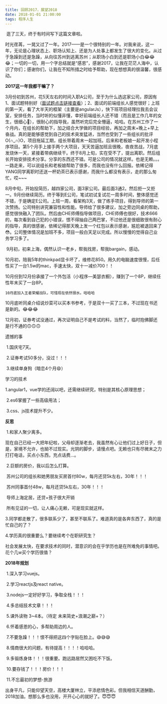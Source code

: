 ```yaml
---
title: 回顾2017，展望2018
date: 2018-01-01 21:00:00
tags: 程序人生
---
```


​    逛了三天，终于有时间写下这篇文章啦。

​    时光荏苒，一晃又过了一年。2017——是一个很特别的一年。对我来说，这一年，无论是心理状态上、职场认知上、还是为人处事上都发生了很大的变化。从过于急躁到还是急躁，从向往苏州到逃离苏州；从职场小白到还是职场小白😂😂😂；一切的一切，用一个字总结就是“感恩”，感谢2017，让我在茫茫人海中，认识了你们；感谢你们，让我在不知所措之时给予帮助，现在想想真的很温馨，很感动。<!-- more -->

**2017这一年我都干嘛了？**

​        3月份初到苏州，花5天左右的时间入职A公司，至于为什么选这家公司，原因有1、面试题特别好（[面试题点击链接查看](https://mp.weixin.qq.com/s?__biz=MzA4NTg1ODY4NA==&mid=2247483659&idx=1&sn=7729ef03d6ef68747963760621f0fdab&chksm=9fd0c118a8a7480e4d7431a3c733a2bc36c88da83c5857b463f54c3f093ee5eb9a9e442c18ae#rd)）；2、面试的前端组长人感觉很好；上班的第一天，看了大半天的框架（主要是angularJs），快下班项目经理拉我去会议室，安排任务，当时听的似懂非懂，幸好前端组长人还不错（而且是工作几年的女生，很细心🤣），很耐心的指导我，虽然听完后完全懵逼，哈哈。在苏州工作了一个月内，在组长的帮助下，加之结合大学做的项目经验，再加之周末+晚上+早上奋战。真的是能够感觉到自己的技术突发猛进，当然也受到了一些组长的批评O(∩_∩)O，项目拖延工期，组长带着周末一起加班。后来和老板娘一起开发小程序项目。第5个月手上接手两个大项目，天天苦逼加班且很晚，夜夜苦战，7月底发烧休一天，紧接着带病继续干。终于8月上旬，实在受不了，提出离职。然后组长开始安排技术分享。分享的东西还不错。可是公司的情况就这样。也是无赖。。。一路走来，可以说组长和老板娘帮助了很多，而我也没有什么回报。依稀记得YANG同学离职时还送一杯奶茶已表示感谢，而我什么都没有表示，走的那么匆忙，哎~~~

​        8月中旬，开始投简历，越四家公司，面3家公司。最后面3通2。然后拒一又拒一。9月份继续简历。终于等到E公司，笔试初试复试花一周多时间，整体感觉还不错，于是确定E公司。上班一周，看架构3天，做了练手项目，得到导师的第一次赞扬。公司特别讲究兼容性和性能。导师给了很多建议，加之旁边同桌的帮助，感觉很快融入了团队。然后由CHE师傅指导做项目，CHE师傅也很好，技术666的，每次看到自己犯的小错误，恨不得抽自己两巴掌，不过他还是很细致很有耐心的指导，真的很感谢，依稀记得那天晚上发一个红包以表示感谢，尴尬被退回来了😳。公司整体情况是加班不多，项目一般白天足以完成。所以慢慢的觉得自己业务学习多了。

​          9月初，初来上海，偶然认识一老乡，帮我找房，帮我bargain，感动。

​       	 10月初，陪我5年的thinkpad显卡坏了，维修花850。用久的电脑速度很慢，后任性买了一台1.5w的mac，手速太快，双十一减价700！！

​       	10月份到12月份承接了一个外包活（小程序—美瑟衣橱），赚到了一个8P，继续任性年末买了一台8P。

   	10月底加入王者荣耀战队，可惜现在依然很水。哈哈哈

​        10月底听同桌介绍说炒菜可以买本书参考，于是双十一买了三本，不过现在书还是新的。😂😂😂

​        12月初，证券考试没通过，再次证明自己不是考试的料，当然了，临时抱佛脚还是行不通的🙃🙃🙃

遗憾的事

​    1.国庆宅7天。

​    2.证券考试50多分，没过！！！

​    3.继续单身狗（暗恋4个月😄）

学习的技术

​    1.angular1，vue学的还阔以吧，还需继续研究，特别是其核心原理思想；

​    2.es6掌握了一些高级用法；

​    3.css、js技术提升不少。

**反思**

​    1.和家人聚少离多。

​        现在自己已经一大把年纪啦，父母却逐渐老去，我虽然有心让他们过上好日子，但是，家境不允许，也拗不过现实。光阴的脚步，请慢点吧。无赖也只有尽微末之力打打电话，买点小东西，充点话费…。

​    2.巨额的房价，我以后怎么打算。

​        苏州公司的组长和她男朋友买房首付80w，每月还贷5k左右，30年！！！

​        苏州同事首付48w，每月还贷5k左右，30年！！！

​        导师上海定居，还贷+孩子很大开销

​    所有见证的一切，让人痛心无赖，可是现实就这样。

   3.同学都走散了，很多联系少了，甚至不联系了。难道真的是各奔东西了，真的是忙自己的了？

   4.学历真的很重要么？要继续考个在职研究生？

​    社会发展太快，在要求技术的同时，潜意识的会在乎学历也是在所难免的事情吧。花个几w买个学历很值？

**2018年规划**

​    1.深入学习vuejs。

​    2.学习reactjs及react native。

​    3.nodejs一定好好学习，争取全栈！！！

​    4.多总结技术文章！！！

​    5.课外读物 3~4本。（待定 未来简史+浪潮之巅+？）

​    6.怀着感恩的心，多帮助周边的人。

​    7.不要急躁！！！恨不得把这四个字贴在脸上。😅😅😅

​    8.情商很大的问题，有待提高！！！！哈哈哈。

​    9.多锻炼身体！！！很重要。跑远路居然又困吃不下饭。

​    10.要存钱了！！！房价！！！

​    11.不忘最初的梦想-旅游

出身平凡，只能仰望天空，高楼大厦林立，平添悲情色彩。但我相信天道酬勤，2018加油。想那么多也没用，开开心心的就好了。😇😇😇
